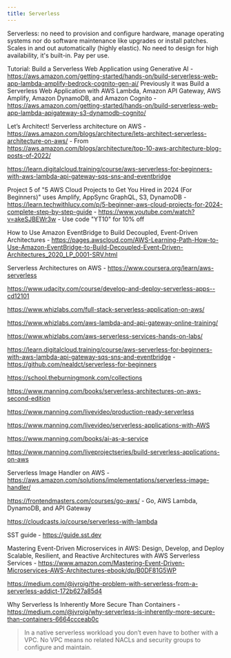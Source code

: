 ```yaml
---
title: Serverless
---
```


Serverless: no need to provision and configure hardware, manage operating systems nor do software maintenance like upgrades or install patches. Scales in and out automatically (highly elastic). No need to design for high availability, it's built-in. Pay per use.

Tutorial: Build a Serverless Web Application using Generative AI - https://aws.amazon.com/getting-started/hands-on/build-serverless-web-app-lambda-amplify-bedrock-cognito-gen-ai/ Previously it was Build a Serverless Web Application with AWS Lambda, Amazon API Gateway, AWS Amplify, Amazon DynamoDB, and Amazon Cognito - https://aws.amazon.com/getting-started/hands-on/build-serverless-web-app-lambda-apigateway-s3-dynamodb-cognito/

Let’s Architect! Serverless architecture on AWS - https://aws.amazon.com/blogs/architecture/lets-architect-serverless-architecture-on-aws/ - From https://aws.amazon.com/blogs/architecture/top-10-aws-architecture-blog-posts-of-2022/

https://learn.digitalcloud.training/course/aws-serverless-for-beginners-with-aws-lambda-api-gateway-sqs-sns-and-eventbridge

Project 5 of "5 AWS Cloud Projects to Get You Hired in 2024 (For Beginners)" uses Amplify, AppSync GraphQL, S3, DynamoDB - https://learn.techwithlucy.com/p/5-beginner-aws-cloud-projects-for-2024-complete-step-by-step-guide - https://www.youtube.com/watch?v=akeSJBEWr3w - Use code "YT10" for 10% off

How to Use Amazon EventBridge to Build Decoupled, Event-Driven Architectures - https://pages.awscloud.com/AWS-Learning-Path-How-to-Use-Amazon-EventBridge-to-Build-Decoupled-Event-Driven-Architectures_2020_LP_0001-SRV.html

Serverless Architectures on AWS - https://www.coursera.org/learn/aws-serverless

https://www.udacity.com/course/develop-and-deploy-serverless-apps--cd12101

https://www.whizlabs.com/full-stack-serverless-application-on-aws/

https://www.whizlabs.com/aws-lambda-and-api-gateway-online-training/

https://www.whizlabs.com/aws-serverless-services-hands-on-labs/

https://learn.digitalcloud.training/course/aws-serverless-for-beginners-with-aws-lambda-api-gateway-sqs-sns-and-eventbridge - https://github.com/nealdct/serverless-for-beginners

https://school.theburningmonk.com/collections

https://www.manning.com/books/serverless-architectures-on-aws-second-edition

https://www.manning.com/livevideo/production-ready-serverless

https://www.manning.com/livevideo/serverless-applications-with-AWS

https://www.manning.com/books/ai-as-a-service

https://www.manning.com/liveprojectseries/build-serverless-applications-on-aws

Serverless Image Handler on AWS - https://aws.amazon.com/solutions/implementations/serverless-image-handler/

https://frontendmasters.com/courses/go-aws/ - Go, AWS Lambda, DynamoDB, and API Gateway

https://cloudcasts.io/course/serverless-with-lambda

SST guide - https://guide.sst.dev

Mastering Event-Driven Microservices in AWS: Design, Develop, and Deploy Scalable, Resilient, and Reactive Architectures with AWS Serverless Services - https://www.amazon.com/Mastering-Event-Driven-Microservices-AWS-Architectures-ebook/dp/B0DF81G5WP

https://medium.com/@jvroig/the-problem-with-serverless-from-a-serverless-addict-172b627a85d4

Why Serverless Is Inherently More Secure Than Containers - https://medium.com/@jvroig/why-serverless-is-inherently-more-secure-than-containers-6664ccceab0c

> In a native serverless workload you don’t even have to bother with a VPC. No VPC means no related NACLs and security groups to configure and maintain.
